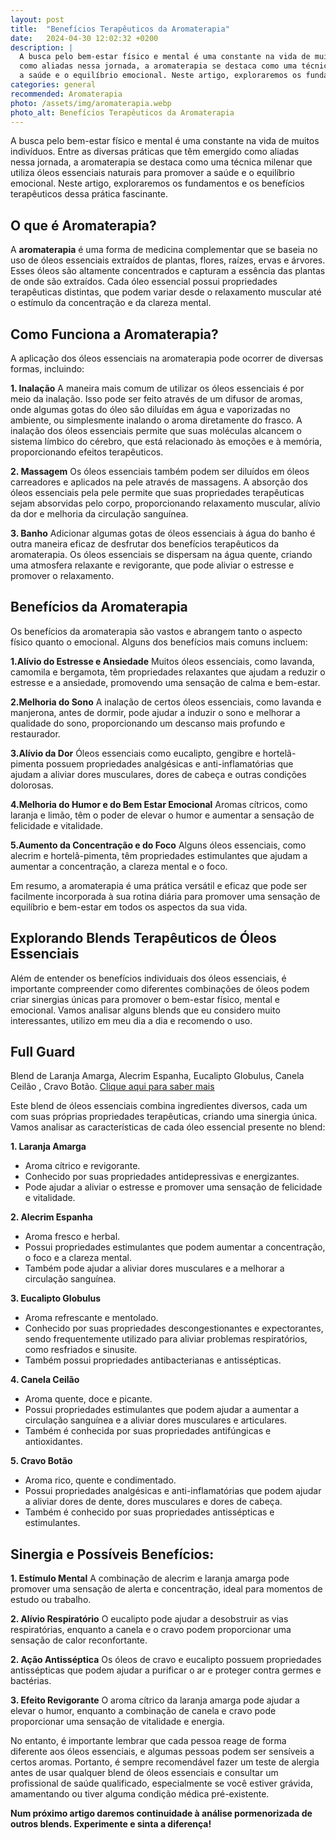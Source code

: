 ```yaml
---
layout: post
title:  "Benefícios Terapêuticos da Aromaterapia"
date:   2024-04-30 12:02:32 +0200
description: |
  A busca pelo bem-estar físico e mental é uma constante na vida de muitos indivíduos. Entre as diversas práticas que têm emergido 
  como aliadas nessa jornada, a aromaterapia se destaca como uma técnica milenar que utiliza óleos essenciais naturais para promover 
  a saúde e o equilíbrio emocional. Neste artigo, exploraremos os fundamentos e os benefícios terapêuticos dessa prática fascinante.
categories: general
recommended: Aromaterapia
photo: /assets/img/aromaterapia.webp
photo_alt: Benefícios Terapêuticos da Aromaterapia 
---
```


A busca pelo bem-estar físico e mental é uma constante na vida de muitos indivíduos. Entre as diversas práticas que têm emergido como 
aliadas nessa jornada, a aromaterapia se destaca como uma técnica milenar que utiliza óleos essenciais naturais para promover a saúde e 
o equilíbrio emocional. Neste artigo, exploraremos os fundamentos e os benefícios terapêuticos dessa prática fascinante.

## O que é Aromaterapia?
A **aromaterapia** é uma forma de medicina complementar que se baseia no uso de óleos essenciais extraídos de plantas, flores, raízes, ervas 
e árvores. Esses óleos são altamente concentrados e capturam a essência das plantas de onde são extraídos. Cada óleo essencial possui 
propriedades terapêuticas distintas, que podem variar desde o relaxamento muscular até o estímulo da concentração e da clareza mental.

## Como Funciona a Aromaterapia?
A aplicação dos óleos essenciais na aromaterapia pode ocorrer de diversas formas, incluindo:

**1.	Inalação**   A maneira mais comum de utilizar os óleos essenciais é por meio da inalação. Isso pode ser feito através de um difusor 
de aromas, onde algumas gotas do óleo são diluídas em água e vaporizadas no ambiente, ou simplesmente inalando o aroma diretamente do frasco. 
A inalação dos óleos essenciais permite que suas moléculas alcancem o sistema límbico do cérebro, que está relacionado às emoções e à memória, 
proporcionando efeitos terapêuticos.

**2.	Massagem**  Os óleos essenciais também podem ser diluídos em óleos carreadores e aplicados na pele através de massagens. A absorção 
dos óleos essenciais pela pele permite que suas propriedades terapêuticas sejam absorvidas pelo corpo, proporcionando relaxamento muscular, 
alívio da dor e melhoria da circulação sanguínea.

**3.	Banho**  Adicionar algumas gotas de óleos essenciais à água do banho é outra maneira eficaz de desfrutar dos benefícios terapêuticos 
da aromaterapia. Os óleos essenciais se dispersam na água quente, criando uma atmosfera relaxante e revigorante, que pode aliviar o estresse 
e promover o relaxamento.

## Benefícios da Aromaterapia

Os benefícios da aromaterapia são vastos e abrangem tanto o aspecto físico quanto o emocional. Alguns dos benefícios mais comuns incluem:

**1.Alívio do Estresse e Ansiedade**  Muitos óleos essenciais, como lavanda, camomila e bergamota, têm propriedades relaxantes que ajudam a 
reduzir o estresse e a ansiedade, promovendo uma sensação de calma e bem-estar.

**2.Melhoria do Sono**  A inalação de certos óleos essenciais, como lavanda e manjerona, antes de dormir, pode ajudar a induzir o sono e 
melhorar a qualidade do sono, proporcionando um descanso mais profundo e restaurador.

**3.Alívio da Dor**  Óleos essenciais como eucalipto, gengibre e hortelã-pimenta possuem propriedades analgésicas e anti-inflamatórias que 
ajudam a aliviar dores musculares, dores de cabeça e outras condições dolorosas.

**4.Melhoria do Humor e do Bem Estar Emocional**  Aromas cítricos, como laranja e limão, têm o poder de elevar o humor e aumentar a sensação de 
felicidade e vitalidade.

**5.Aumento da Concentração e do Foco**  Alguns óleos essenciais, como alecrim e hortelã-pimenta, têm propriedades estimulantes que ajudam a 
aumentar a concentração, a clareza mental e o foco.

Em resumo, a aromaterapia é uma prática versátil e eficaz que pode ser facilmente incorporada à sua rotina diária para promover uma sensação de 
equilíbrio e bem-estar em todos os aspectos da sua vida.

## Explorando Blends Terapêuticos de Óleos Essenciais

Além de entender os benefícios individuais dos óleos essenciais, é importante compreender como diferentes combinações de óleos podem criar 
sinergias únicas para promover o bem-estar físico, mental e emocional. Vamos analisar alguns blends que eu considero muito interessantes,
utilizo em meu dia a dia e recomendo o uso. 


## Full Guard
Blend de Laranja Amarga, Alecrim Espanha, Eucalipto Globulus, Canela Ceilão , Cravo Botão. [Clique aqui para saber mais](https://loja.luciluci.com.br/produto/essencial-oil-blend-full-guard-15ml)

Este blend de óleos essenciais combina ingredientes diversos, cada um com suas próprias propriedades terapêuticas, criando uma sinergia única. 
Vamos analisar as características de cada óleo essencial presente no blend:

**1.	Laranja Amarga**
-	Aroma cítrico e revigorante.
-	Conhecido por suas propriedades antidepressivas e energizantes.
-	Pode ajudar a aliviar o estresse e promover uma sensação de felicidade e vitalidade.

**2.	Alecrim Espanha**
-	Aroma fresco e herbal.
-	Possui propriedades estimulantes que podem aumentar a concentração, o foco e a clareza mental.
-	Também pode ajudar a aliviar dores musculares e a melhorar a circulação sanguínea.

**3.	Eucalipto Globulus**
-	Aroma refrescante e mentolado.
-	Conhecido por suas propriedades descongestionantes e expectorantes, sendo frequentemente utilizado para aliviar problemas respiratórios, 
  como resfriados e sinusite.
-	Também possui propriedades antibacterianas e antissépticas.

**4.	Canela Ceilão**
-	Aroma quente, doce e picante.
-	Possui propriedades estimulantes que podem ajudar a aumentar a circulação sanguínea e a aliviar dores musculares e articulares.
-	Também é conhecida por suas propriedades antifúngicas e antioxidantes.

**5.	Cravo Botão**
-	Aroma rico, quente e condimentado.
-	Possui propriedades analgésicas e anti-inflamatórias que podem ajudar a aliviar dores de dente, dores musculares e dores de cabeça.
-	Também é conhecido por suas propriedades antissépticas e estimulantes.


## Sinergia e Possíveis Benefícios:

**1.	Estímulo Mental** A combinação de alecrim e laranja amarga pode promover uma sensação de alerta e concentração, ideal para momentos 
de estudo ou trabalho.

**2.	Alívio Respiratório** O eucalipto pode ajudar a desobstruir as vias respiratórias, enquanto a canela e o cravo podem proporcionar 
uma sensação de calor reconfortante.

**2.	Ação Antisséptica** Os óleos de cravo e eucalipto possuem propriedades antissépticas que podem ajudar a purificar o ar e proteger 
contra germes e bactérias.

**3.	Efeito Revigorante** O aroma cítrico da laranja amarga pode ajudar a elevar o humor, enquanto a combinação de canela e cravo pode 
proporcionar uma sensação de vitalidade e energia.

No entanto, é importante lembrar que cada pessoa reage de forma diferente aos óleos essenciais, e algumas pessoas podem ser sensíveis 
a certos aromas. Portanto, é sempre recomendável fazer um teste de alergia antes de usar qualquer blend de óleos essenciais e consultar 
um profissional de saúde qualificado, especialmente se você estiver grávida, amamentando ou tiver alguma condição médica pré-existente.

**Num próximo artigo daremos continuidade à análise pormenorizada de outros blends. Experimente e sinta a diferença!**
